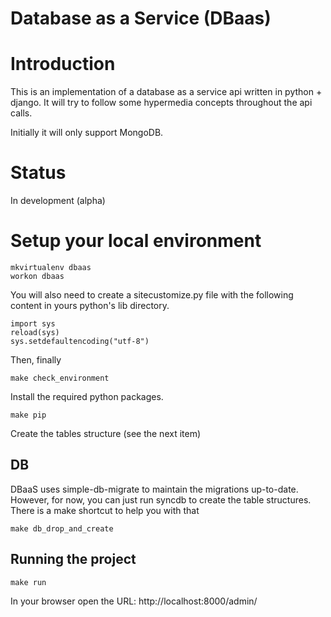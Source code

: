 Database as a Service (DBaas)
===================================

Introduction
============

This is an implementation of a database as a service api written in python + django. It will try to follow some hypermedia concepts throughout the api calls.

Initially it will only support MongoDB.

Status
=======

In development (alpha)

Setup your local environment
============================

    mkvirtualenv dbaas
    workon dbaas
    
    
You will also need to create a sitecustomize.py file with the following content in 
yours python's lib directory.

    import sys
    reload(sys)
    sys.setdefaultencoding("utf-8")

Then, finally

    make check_environment
    
Install the required python packages.

    make pip
    
Create the tables structure (see the next item)

## DB

DBaaS uses simple-db-migrate to maintain the migrations up-to-date. However, for now, you can
just run syncdb to create the table structures. There is a make shortcut to help you with that

    make db_drop_and_create

## Running the project

    make run
    
In your browser open the URL: http://localhost:8000/admin/

